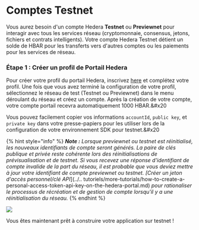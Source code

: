 # Comptes Testnet

Vous aurez besoin d'un compte Hedera **Testnet** ou **Previewnet** pour interagir avec tous les services réseau (cryptomonnaie, consensus, jetons, fichiers et contrats intelligents). Votre compte Hedera Testnet détient un solde de HBAR pour les transferts vers d'autres comptes ou les paiements pour les services de réseau.

### Étape 1 : Créer un profil de Portail Hedera

Pour créer votre profil du portail Hedera, inscrivez [here](https://portal.hedera.com/register) et complétez votre profil. Une fois que vous avez terminé la configuration de votre profil, sélectionnez le réseau de test (Testnet ou Previewnet) dans le menu déroulant du réseau et créez un compte. Après la création de votre compte, votre compte portail recevra automatiquement 1000 HBAR.&#x20

Vous pouvez facilement copier vos informations `accountId`, `public key`, et `private key` dans votre presse-papiers pour les utiliser lors de la configuration de votre environnement SDK pour testnet.&#x20

{% hint style="info" %}
_**Note :** Lorsque previewnet ou testnet est réinitialisé, les nouveaux identifiants de compte seront générés. La paire de clés publique et privée reste cohérente lors des réinitialisations de prévisualisation et de testnet. Si vous recevez une réponse d'identifiant de compte invalide de la part du réseau, il est probable que vous deviez mettre à jour votre identifiant de compte previewnet ou testnet. [Créer un jeton d'accès personnel/clé API_](../.. tutoriels/more-tutorials/how-to-create-a-personal-access-token-api-key-on-the-hedera-portal.md) _pour rationaliser le processus de récréation et de gestion de compte lorsqu'il y a une réinitialisation du réseau._&#x20;
{% endhint %}

![](../../.gitbook/assets/portal-testnet-dashboard.png)

Vous êtes maintenant prêt à construire votre application sur testnet !
